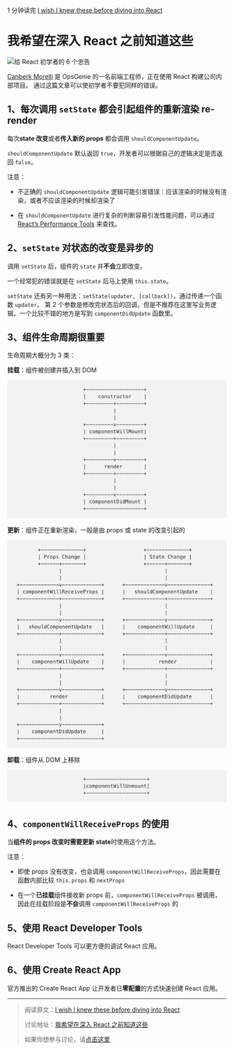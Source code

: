 1 分钟读完 [I wish I knew these before diving into React](https://engineering.opsgenie.com/i-wish-i-knew-these-before-diving-into-react-301e0ee2e488)

# 我希望在深入 React 之前知道这些

![给 React 初学者的 6 个忠告](../assets/i-wish-i-knew-these-before-diving-into-react.png)

[Canberk Morelli](https://engineering.opsgenie.com/@morellic) 是 OpsGenie 的一名前端工程师，正在使用 React 构建公司内部项目。
通过这篇文章可以使初学者不要犯同样的错误。

## 1、每次调用 `setState` 都会引起组件的重新渲染 re-render

每次**state 改变**或者**传入新的 props** 都会调用 `shouldComponentUpdate`。

`shouldComponentUpdate` 默认返回 `true`，开发者可以根据自己的逻辑决定是否返回 `false`。

注意：

- 不正确的 `shouldComponentUpdate` 逻辑可能引发错误：应该渲染的时候没有渲染，或者不应该渲染的时候却渲染了

- 在 `shouldComponentUpdate` 进行复杂的判断容易引发性能问题，可以通过 [React’s Performance Tools](https://reactjs.org/docs/perf.html) 来查找。

## 2、`setState` 对状态的改变是异步的

调用 `setState` 后，组件的 `state` 并**不会**立即改变。

一个经常犯的错误就是在 `setState` 后马上使用 `this.state`。

`setState` 还有另一种用法：`setState(updater, [callback])`，通过传递一个函数 `updater`。
第 2 个参数是修改完状态后的回调，但是不推荐在这里写业务逻辑，一个比较不错的地方是写到 `componentDidUpdate` 函数里。

## 3、组件生命周期很重要

生命周期大概分为 3 类：

**挂载**：组件被创建并插入到 DOM

![](../assets/react-component-lifecycle-mounting.png)

**更新**：组件正在重新渲染，一般是由 props 或 state 的改变引起的

![](../assets/react-component-lifecycle-updating.png)

**卸载**：组件从 DOM 上移除

![](../assets/react-component-lifecycle-unmounting.png)

## 4、`componentWillReceiveProps` 的使用

当**组件的 props 改变时需要更新 state**时使用这个方法。

注意：

- 即使 props 没有改变，也会调用 `componentWillReceiveProps`，因此需要在函数内部比较 `this.props` 和 `nextProps`

- 在一个**已挂载**组件接收新 props 前，`componentWillReceiveProps` 被调用，因此在挂载阶段是**不会**调用 `componentWillReceiveProps` 的

## 5、使用 React Developer Tools

React Developer Tools 可以更方便的调试 React 应用。

## 6、使用 Create React App

官方推出的 Create React App 让开发者已**零配置**的方式快速创建 React 应用。

-----------

> 阅读原文：[I wish I knew these before diving into React](https://engineering.opsgenie.com/i-wish-i-knew-these-before-diving-into-react-301e0ee2e488)
>
> 讨论地址：[我希望在深入 React 之前知道这些](https://github.com/dev-reading/fe/issues/2)
> 
> 如果你想参与讨论，请[点击这里](https://github.com/dev-reading/fe)
